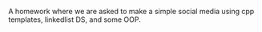 A homework where we are asked to make a simple social media using cpp templates, linkedlist DS, and some OOP.
